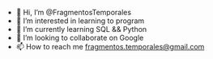 - 👋 Hi, I’m @FragmentosTemporales
- 👀 I’m interested in learning to program
- 🌱 I’m currently learning SQL && Python
- 💞️ I’m looking to collaborate on Google 
- 📫 How to reach me fragmentos.temporales@gmail.com

<!---
FragmentosTemporales/FragmentosTemporales is a ✨ special ✨ repository because its `README.md` (this file) appears on your GitHub profile.
You can click the Preview link to take a look at your changes.
--->
